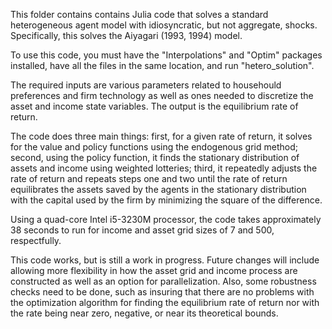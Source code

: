 This folder contains contains Julia code that solves a standard heterogeneous agent model with idiosyncratic, but not aggregate, shocks. Specifically, this solves the Aiyagari (1993, 1994) model.

To use this code, you must have the "Interpolations" and "Optim" packages installed, have all the files in the same location, and run "hetero_solution".

The required inputs are various parameters related to househould preferences and firm technology as well as ones needed to discretize the asset and income state variables. The output is the equilibrium rate of return.

The code does three main things: first, for a given rate of return, it solves for the value and policy functions using the endogenous grid method; second, using the policy function, it finds the stationary distribution of assets and income using weighted lotteries; third, it repeatedly adjusts the rate of return and repeats steps one and two until the rate of return equilibrates the assets saved by the agents in the stationary distribution with the capital used by the firm by minimizing the square of the difference.

Using a quad-core Intel i5-3230M processor, the code takes approximately 38 seconds to run for income and asset grid sizes of 7 and 500, respectfully.

This code works, but is still a work in progress. Future changes will include allowing more flexibility in how the asset grid and income process are constructed as well as an option for parallelization. Also, some robustness checks need to be done, such as insuring that there are no problems with the optimization algorithm for finding the equilibrium rate of return nor with the rate being near zero, negative, or near its theoretical bounds.
